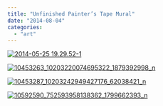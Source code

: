 ```yaml
---
title: "Unfinished Painter’s Tape Mural"
date: "2014-08-04"
categories: 
  - "art"
---
```


[![2014-05-25 19.29.52-1](/wp-content/uploads/2014/08/2014-05-25-19.29.52-1.jpg)](/wp-content/uploads/2014/08/2014-05-25-19.29.52-1.jpg)

[![10453263_10203220074695322_1879392998_n](/wp-content/uploads/2014/08/10453263_10203220074695322_1879392998_n.jpg)](/wp-content/uploads/2014/08/10453263_10203220074695322_1879392998_n.jpg)

[![10453287_10203242949427176_62038421_n](/wp-content/uploads/2014/08/10453287_10203242949427176_62038421_n.jpg)](/wp-content/uploads/2014/08/10453287_10203242949427176_62038421_n.jpg)

[![10592590_752593958138362_1799662393_n](/wp-content/uploads/2014/08/10592590_752593958138362_1799662393_n.jpg)](/wp-content/uploads/2014/08/10592590_752593958138362_1799662393_n.jpg)
